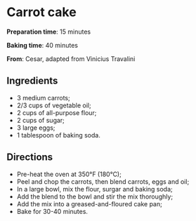 # Carrot cake

**Preparation time**: 15 minutes

**Baking time**: 40 minutes

**From**: Cesar, adapted from Vinicius Travalini

## Ingredients

- 3 medium  carrots;
- 2/3 cups of vegetable oil;
- 2 cups of all-purpose flour;
- 2 cups of sugar;
- 3 large eggs;
- 1 tablespoon of baking soda.

## Directions

- Pre-heat the oven at 350&deg;F (180&deg;C);
- Peel and chop the carrots, then blend carrots, eggs and oil;
- In a large bowl, mix the flour, surgar and baking soda;
- Add the blend to the bowl and stir the mix thoroughly;
- Add the mix into a greased-and-floured cake pan;
- Bake for 30-40 minutes.

